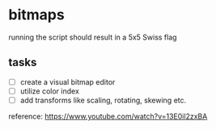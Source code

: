 # bitmaps

running the script should result in a 5x5 Swiss flag

## tasks
- [ ] create a visual bitmap editor
- [ ] utilize color index
- [ ] add transforms like scaling, rotating, skewing etc.

reference: https://www.youtube.com/watch?v=13E0il2zxBA